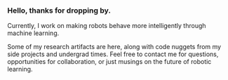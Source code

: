 ### Hello, thanks for dropping by.
Currently, I work on making robots behave more intelligently through machine learning. 

Some of my research artifacts are here, along with code nuggets from my side projects and undergrad times. Feel free to contact me for questions, opportunities for collaboration, or just musings on the future of robotic learning. 
